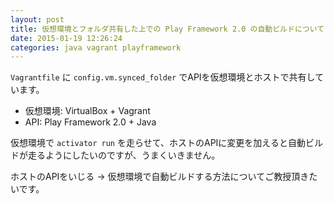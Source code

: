 ```yaml
---
layout: post
title: 仮想環境とフォルダ共有した上での Play Framework 2.0 の自動ビルドについて
date: 2015-01-19 12:26:24
categories: java vagrant playframework
---
```

<!-- {% raw %} -->
<p><code>Vagrantfile</code> に <code>config.vm.synced_folder</code> でAPIを仮想環境とホストで共有しています。</p>

<ul>
<li>仮想環境: VirtualBox + Vagrant</li>
<li>API: Play Framework 2.0 + Java</li>
</ul>

<p>仮想環境で <code>activator run</code> を走らせて、ホストのAPIに変更を加えると自動ビルドが走るようにしたいのですが、うまくいきません。</p>

<p>ホストのAPIをいじる → 仮想環境で自動ビルドする方法についてご教授頂きたいです。</p>
<!-- {% endraw %} -->
